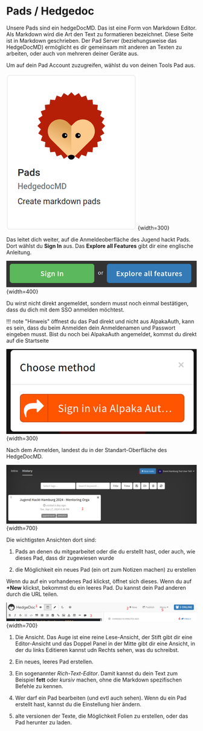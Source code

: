 Pads / Hedgedoc
===

Unsere Pads sind ein hedgeDocMD. Das ist eine Form von Markdown Editor. Als Markdown wird die Art den Text zu formatieren bezeichnet. Diese Seite ist in Markdown geschrieben.
Der Pad Server (beziehungsweise das HedgeDocMD) ermöglicht es dir gemeinsam mit anderen an Texten zu arbeiten, oder auch von mehreren deiner Geräte aus.

Um auf dein Pad Account zuzugreifen, wählst du von deinen Tools Pad aus.

![Schritt 1, Pads öffnen](../../assets/pad/pad1.png){width=300}

Das leitet dich weiter, auf die Anmeldeoberfläche des Jugend hackt Pads. Dort wählst du **Sign In** aus. Das **Explore all Features** gibt dir eine englische Anleitung.

![Schritt 2, Button auswahl](../../assets/pad/pad2.png){width=400}

Du wirst nicht direkt angemeldet, sondern musst noch einmal bestätigen, dass du dich mit dem SSO anmelden möchtest.

!!! note "Hinweis"
    öffnest du das Pad direkt und nicht aus AlpakaAuth, kann es sein, dass du beim Anmelden dein Anmeldenamen und Passwort eingeben musst. Bist du noch bei AlpakaAuth angemeldet, kommst du direkt auf die Startseite

![Schritt 3, SignIn](../../assets/pad/pad3.png){width=300}

Nach dem Anmelden, landest du in der Standart-Oberfläche des HedgeDocMD.


![Schritt 4, Startseite](../../assets/pad/pad4.png){width=700}

Die wichtigsten Ansichten dort sind:

1. Pads an denen du mitgearbeitet oder die du erstellt hast, oder auch, wie dieses Pad, dass dir zugewiesen wurde

2. die Möglichkeit ein neues Pad (ein ort zum Notizen machen) zu erstellen

Wenn du auf ein vorhandenes Pad klickst, öffnet sich dieses. Wenn du auf **+New** klickst, bekommst du ein leeres Pad. Du kannst dein Pad anderen durch die URL teilen.

![Schritt 5m Optionen](../../assets/pad/pad5.png){width=700}

1. Die Ansicht. Das Auge ist eine reine Lese-Ansicht, der Stift gibt dir eine Editor-Ansicht und das Doppel Panel in der Mitte gibt dir eine Ansicht, in der du links Editieren kannst udn Rechts sehen, was du schreibst.

2. Ein neues, leeres Pad erstellen.

3. Ein sogenannter *Rich-Text-Editor*. Damit kannst du dein Text zum Beispiel **fett** oder *kursiv* machen, ohne die Markdown spezifischen Befehle zu kennen. 

4. Wer darf ein Pad bearbeiten (und evtl auch sehen). Wenn du ein Pad erstellt hast, kannst du die Einstellung hier ändern.

5. alte versionen der Texte, die Möglichkeit Folien zu erstellen, oder das Pad herunter zu laden.
